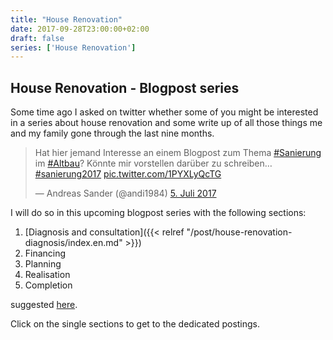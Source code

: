 ```yaml
---
title: "House Renovation"
date: 2017-09-28T23:00:00+02:00
draft: false
series: ['House Renovation']
---
```


## House Renovation - Blogpost series

Some time ago I asked on twitter whether some of you might be interested in a series about house renovation and some write up of all those things me and my family gone through the last nine months.

<blockquote class="twitter-tweet" data-lang="de"><p lang="de" dir="ltr">Hat hier jemand Interesse an einem Blogpost zum Thema <a href="https://twitter.com/hashtag/Sanierung?src=hash">#Sanierung</a> im <a href="https://twitter.com/hashtag/Altbau?src=hash">#Altbau</a>? Könnte mir vorstellen darüber zu schreiben… <a href="https://twitter.com/hashtag/sanierung2017?src=hash">#sanierung2017</a> <a href="https://t.co/1PYXLyQcTG">pic.twitter.com/1PYXLyQcTG</a></p>&mdash; Andreas Sander (@andi1984) <a href="https://twitter.com/andi1984/status/882707428856430594">5. Juli 2017</a></blockquote>
<script async src="//platform.twitter.com/widgets.js" charset="utf-8"></script>

I will do so in this upcoming blogpost series with the following sections:

1. [Diagnosis and consultation]({{< relref "/post/house-renovation-diagnosis/index.en.md" >}})
2. Financing
3. Planning
4. Realisation
5. Completion

suggested [here](https://www.zukunft-haus.info/bauen-sanieren/schritt-fuer-schritt-zum-effizienzhaus/die-phasen-im-detail.html).

Click on the single sections to get to the dedicated postings.


